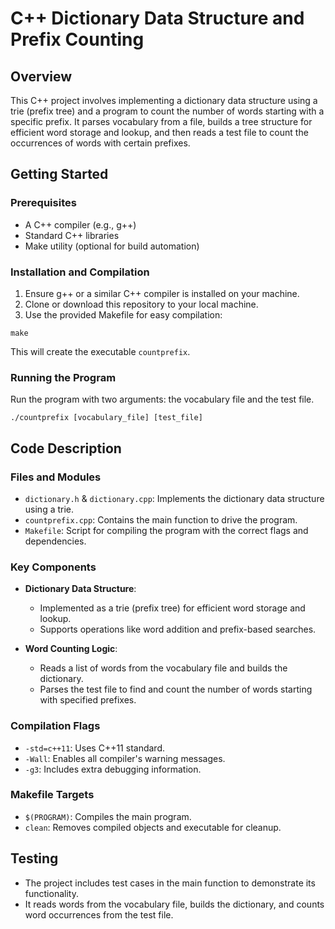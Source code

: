 # C++ Dictionary Data Structure and Prefix Counting

## Overview
This C++ project involves implementing a dictionary data structure using a trie (prefix tree) and a program to count the number of words starting with a specific prefix. It parses vocabulary from a file, builds a tree structure for efficient word storage and lookup, and then reads a test file to count the occurrences of words with certain prefixes.

## Getting Started

### Prerequisites
- A C++ compiler (e.g., g++)
- Standard C++ libraries
- Make utility (optional for build automation)

### Installation and Compilation
1. Ensure g++ or a similar C++ compiler is installed on your machine.
2. Clone or download this repository to your local machine.
3. Use the provided Makefile for easy compilation:
```
make
```
This will create the executable `countprefix`.

### Running the Program
Run the program with two arguments: the vocabulary file and the test file.
```
./countprefix [vocabulary_file] [test_file]
```


## Code Description

### Files and Modules
- `dictionary.h` & `dictionary.cpp`: Implements the dictionary data structure using a trie.
- `countprefix.cpp`: Contains the main function to drive the program.
- `Makefile`: Script for compiling the program with the correct flags and dependencies.

### Key Components
- **Dictionary Data Structure**:
  - Implemented as a trie (prefix tree) for efficient word storage and lookup.
  - Supports operations like word addition and prefix-based searches.

- **Word Counting Logic**:
  - Reads a list of words from the vocabulary file and builds the dictionary.
  - Parses the test file to find and count the number of words starting with specified prefixes.

### Compilation Flags
- `-std=c++11`: Uses C++11 standard.
- `-Wall`: Enables all compiler's warning messages.
- `-g3`: Includes extra debugging information.

### Makefile Targets
- `$(PROGRAM)`: Compiles the main program.
- `clean`: Removes compiled objects and executable for cleanup.

## Testing
- The project includes test cases in the main function to demonstrate its functionality.
- It reads words from the vocabulary file, builds the dictionary, and counts word occurrences from the test file.


